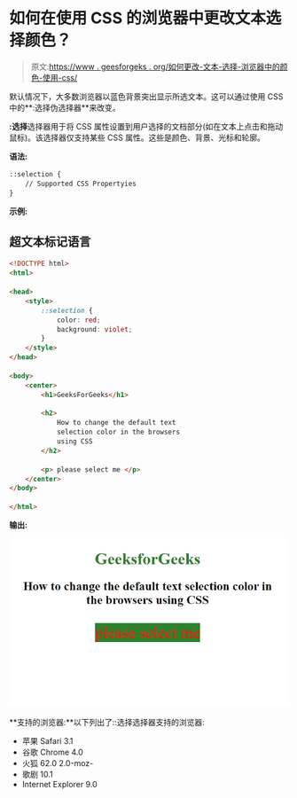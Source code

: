 # 如何在使用 CSS 的浏览器中更改文本选择颜色？

> 原文:[https://www . geesforgeks . org/如何更改-文本-选择-浏览器中的颜色-使用-css/](https://www.geeksforgeeks.org/how-to-change-text-selection-color-in-the-browsers-using-css/)

默认情况下，大多数浏览器以蓝色背景突出显示所选文本。这可以通过使用 CSS 中的**:选择伪选择器**来改变。

**:选择**选择器用于将 CSS 属性设置到用户选择的文档部分(如在文本上点击和拖动鼠标)。该选择器仅支持某些 CSS 属性。这些是颜色、背景、光标和轮廓。

**语法:**

```html
::selection {
    // Supported CSS Propertyies
}
```

**示例:**

## 超文本标记语言

```html
<!DOCTYPE html>
<html>

<head>
    <style>
        ::selection {
            color: red;
            background: violet;
        }
    </style>
</head>

<body>
    <center>
        <h1>GeeksForGeeks</h1>

        <h2>
            How to change the default text
            selection color in the browsers
            using CSS
        </h2>

        <p> please select me </p>
    </center>
</body>

</html>
```

**输出:**

![](img/0cc69158fff11aecd3cb7142850a9a37.png)

**支持的浏览器:**以下列出了::选择选择器支持的浏览器:

*   苹果 Safari 3.1
*   谷歌 Chrome 4.0
*   火狐 62.0 2.0-moz-
*   歌剧 10.1
*   Internet Explorer 9.0